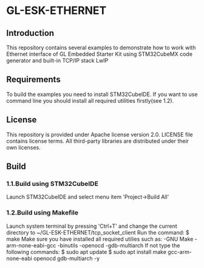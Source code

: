 # GL-ESK-ETHERNET

## Introduction
This repository contains several examples to demonstrate how to work with Ethernet interface of GL Embedded Starter Kit using
STM32CubeMX code generator and built-in TCP/IP stack LwIP

## Requirements
To build the examples you need to install STM32CubeIDE.
If you want to use command line you should install all required utilities firstly(see 1.2).

## License
This repository is provided under Apache license version 2.0.
LICENSE file contains license terms.
All third-party libraries are distributed under their own licenses.

## Build
### 1.1.Build using STM32CubeIDE
Launch STM32CubeIDE and select menu item 'Project->Build All'

### 1.2.Build using Makefile
Launch system terminal by pressing 'Ctrl+T' and 
change the current directory to ~/GL-ESK-ETHERNET/tcp_socket_client
Run the command:
$ make
Make sure you have installed all required utilies such as:
-GNU Make
-arm-none-eabi-gcc
-binutils
-openocd
-gdb-multiarch
If not type the following commands:
$ sudo apt update
$ sudo apt install make gcc-arm-none-eabi openocd gdb-multiarch -y
